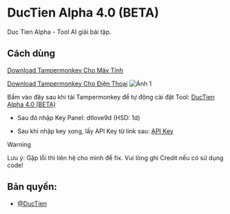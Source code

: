 # DucTien Alpha 4.0 (BETA)
Duc Tien Alpha - Tool AI giải bài tập.

## **Cách dùng**

[Download Tampermonkey Cho Máy Tính](https://chromewebstore.google.com/detail/tampermonkey/dhdgffkkebhmkfjojejmpbldmpobfkfo)

[Download Tampermonkey Cho Điện Thoại](https://chromewebstore.google.com/detail/tampermonkey/dhdgffkkebhmkfjojejmpbldmpobfkfo)
![Ảnh 1](https://media.discordapp.net/attachments/1395951471140278455/1428708878283178005/image.png?ex=68f37c54&is=68f22ad4&hm=c9178dac801300327c31e1e22f86a8f6646f6403c047110e35dcbe681221896e&=&format=webp&quality=lossless)

Bấm vào đây sau khi tải Tampermonkey để tự động cài đặt Tool: [DucTien Alpha 4.0 (BETA)](https://raw.githubusercontent.com/ductienalpha/DucTienAlpha4.0/main/tampermonkey.user.js)

- Sau đó nhập Key Panel: dtlove9d (HSD: 1d)

- Sau khi nhập key xong, lấy API Key từ link sau: [API Key](https://aistudio.google.com/app/apikey)

> [!WARNING]
Lưu ý: Gặp lỗi thì liên hệ cho mình để fix. Vui lòng ghi Credit nếu có sử dụng code!

 ## Bản quyền:
- [@DucTien](https://www.facebook.com/profile.php?id=61577305401386)



